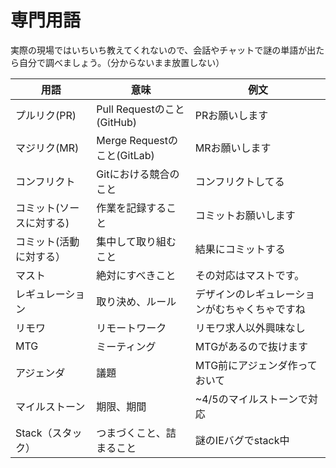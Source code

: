 # 専門用語

実際の現場ではいちいち教えてくれないので、会話やチャットで謎の単語が出たら自分で調べましょう。（分からないまま放置しない）

用語|意味|例文
---|---|---
プルリク(PR)|Pull Requestのこと(GitHub)|PRお願いします
マジリク(MR)|Merge Requestのこと(GitLab)|MRお願いします
コンフリクト|Gitにおける競合のこと|コンフリクトしてる
コミット(ソースに対する)|作業を記録すること|コミットお願いします
コミット(活動に対する）|集中して取り組むこと|結果にコミットする
マスト|絶対にすべきこと|その対応はマストです。
レギュレーション|取り決め、ルール|デザインのレギュレーションがむちゃくちゃですね
リモワ|リモートワーク|リモワ求人以外興味なし
MTG|ミーティング|MTGがあるので抜けます
アジェンダ|議題|MTG前にアジェンダ作っておいて
マイルストーン|期限、期間|~4/5のマイルストーンで対応
Stack（スタック）|つまづくこと、詰まること|謎のIEバグでstack中

